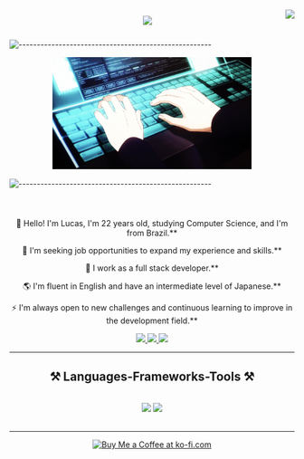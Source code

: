 

<h1 align="center"> </h1>
<p align="center" class="typewriter-text">
<img align="right" src="https://visitor-badge.laobi.icu/badge?page_id=salesp07.salesp07" />

<h1 align="center">
    <img src="https://readme-typing-svg.herokuapp.com/?font=Righteous&size=35&center=true&vCenter=true&width=500&height=70&duration=4000&lines=Hi+There!+👋;+I'm+Lucas+Barbosa+Silva!;" />
</h1>

 ![-----------------------------------------------------](https://raw.githubusercontent.com/andreasbm/readme/master/assets/lines/rainbow.png)

</p>
  <p align="center"><img width=70% height=70% src="https://github.com/Lucasbarbosa332/lucasbarbosa332/blob/main/progamer.gif"></img></p>

 ![-----------------------------------------------------](https://raw.githubusercontent.com/andreasbm/readme/master/assets/lines/rainbow.png)



<h3 align="center"> </h3>

<br/>

<div align="center">
 
 🔭 Hello! I'm Lucas, I'm 22 years old, studying Computer Science, and I'm from Brazil.**

 🌱 I'm seeking job opportunities to expand my experience and skills.**

 💬 I work as a full stack developer.**

 🌎 I'm fluent in English and have an intermediate level of Japanese.**

 ⚡ I'm always open to new challenges and continuous learning to improve in the development field.**

</div>



 
<div align="center"> 
  <a href="">
    <img src="https://img.shields.io/badge/Gmail-333333?style=for-the-badge&logo=gmail&logoColor=red" />
  </a>
  <a href="" target="_blank">
    <img src="https://img.shields.io/badge/LinkedIn-0077B5?style=for-the-badge&logo=linkedin&logoColor=white" target="_blank" />
  </a>
  <a href="" target="_blank">
     <img src="https://img.shields.io/badge/Portfolio-FF5722?style=for-the-badge&logo=todoist&logoColor=white" target="_blank" /> <!-- sqlite, safari, google-chrome are other good icon options -->
  </a>
</div>

 <hr/>
 
<h2 align="center">⚒️ Languages-Frameworks-Tools ⚒️</h2>
<br/>
<div align="center">
    <img src="https://skillicons.dev/icons?i=react,bootstrap,html,css,tailwind,git,sass,angular" />
    <img src="https://skillicons.dev/icons?i=nodejs,python,javascript,typescript,java,nextjs,mysql," /><br>
</div>

<br/>
<hr/>



<div align="center">
<a href='https://lucaslbdev.netlify.app/' target='_blank'><img height='64' style='border:0px;height:100px;' src='https://github.com/Lucasbarbosa332/lucasbarbosa332/blob/main/Bot%C3%A3o-removebg-preview%20(1).png' border='0' alt='Buy Me a Coffee at ko-fi.com' /></a>
</div>

<br/>
